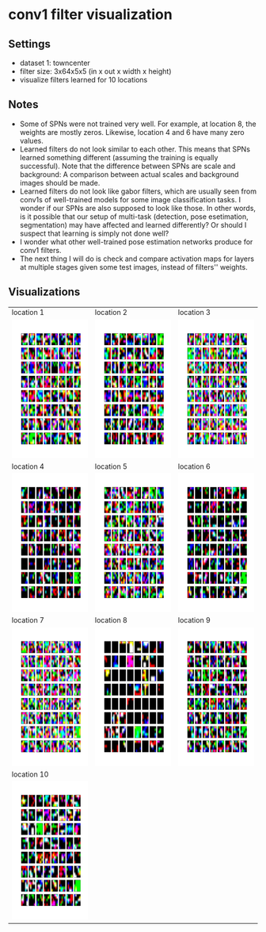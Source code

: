 # conv1 filter visualization 

## Settings
- dataset 1: towncenter
- filter size: 3x64x5x5 (in x out x width x height)
- visualize filters learned for 10 locations 

## Notes
- Some of SPNs were not trained very well. For example, at location 8, the weights are mostly zeros. Likewise, location 4 and 6 have many zero values. 
- Learned filters do not look similar to each other. This means that SPNs learned something different (assuming the training is equally successful). Note that the difference between SPNs are scale and background: A comparison between actual scales and background images should be made.
- Learned filters do not look like gabor filters, which are usually seen from conv1s of well-trained models for some image classification tasks. I wonder if our SPNs are also supposed to look like those. In other words, is it possible that our setup of multi-task (detection, pose esetimation, segmentation) may have affected and learned differently? Or should I suspect that learning is simply not done well?
- I wonder what other well-trained pose estimation networks produce for conv1 filters. 
- The next thing I will do is check and compare activation maps for layers at multiple stages given some test images, instead of filters'' weights. 



## Visualizations
<table>
    <tr> 
        <td> location 1 </td>
        <td> location 2 </td>
        <td> location 3 </td>
    </tr>
    <tr>
        <td> <img src="visualize_filters/conv1_results/conv1_weights_loc1.png" height="280"> </td>
        <td> <img src="visualize_filters/conv1_results/conv1_weights_loc2.png" height="280"> </td>
        <td> <img src="visualize_filters/conv1_results/conv1_weights_loc3.png" height="280"> </td>
    </tr>
    <tr> 
        <td> location 4 </td>
        <td> location 5 </td>
        <td> location 6 </td>
    </tr>
    <tr>
        <td> <img src="visualize_filters/conv1_results/conv1_weights_loc4.png" height="280"> </td>
        <td> <img src="visualize_filters/conv1_results/conv1_weights_loc5.png" height="280"> </td>
        <td> <img src="visualize_filters/conv1_results/conv1_weights_loc6.png" height="280"> </td>
    </tr>
    <tr> 
        <td> location 7 </td>
        <td> location 8 </td>
        <td> location 9 </td>
    </tr>
    <tr>
        <td> <img src="visualize_filters/conv1_results/conv1_weights_loc7.png" height="280"> </td>
        <td> <img src="visualize_filters/conv1_results/conv1_weights_loc8.png" height="280"> </td>
        <td> <img src="visualize_filters/conv1_results/conv1_weights_loc9.png" height="280">
    </tr>
    <tr> 
        <td> location 10 </td>
    </tr>
    <tr>
        <td> <img src="visualize_filters/conv1_results/conv1_weights_loc10.png" height="280"> </td>
    </tr>
</table>


